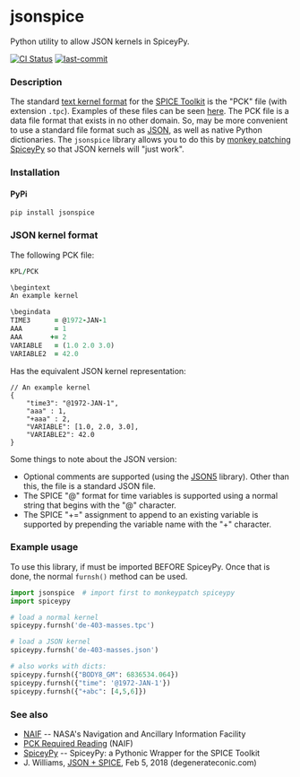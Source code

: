 # jsonspice
Python utility to allow JSON kernels in SpiceyPy.

[![CI Status](https://github.com/jacobwilliams/jsonspice/actions/workflows/CI.yml/badge.svg)](https://github.com/jacobwilliams/jsonspice/actions)
[![last-commit](https://img.shields.io/github/last-commit/jacobwilliams/jsonspice)](https://github.com/jacobwilliams/jsonspice/commits/master)

### Description

The standard [text kernel format](https://naif.jpl.nasa.gov/pub/naif/toolkit_docs/C/req/pck.html) for the [SPICE Toolkit](https://naif.jpl.nasa.gov/naif/toolkit.html) is the "PCK" file (with extension `.tpc`). Examples of these files can be seen [here](https://naif.jpl.nasa.gov/pub/naif/generic_kernels/pck/).
The PCK file is a data file format that exists in no other domain. So, may be more convenient to use a standard file format such as [JSON](https://www.json.org/json-en.html), as well as native Python dictionaries. The `jsonspice` library allows you to do this by [monkey patching](https://en.wikipedia.org/wiki/Monkey_patch#:~:text=In%20computer%20programming%2C%20monkey%20patching,altering%20the%20original%20source%20code.) [SpiceyPy](https://github.com/AndrewAnnex/SpiceyPy) so that JSON kernels will "just work".

### Installation

#### PyPi

```
pip install jsonspice
```

### JSON kernel format

The following PCK file:

```fortran
KPL/PCK

\begintext
An example kernel

\begindata
TIME3      = @1972-JAN-1
AAA        = 1
AAA       += 2
VARIABLE   = (1.0 2.0 3.0)
VARIABLE2  = 42.0
```

Has the equivalent JSON kernel representation:

```json5
// An example kernel
{
    "time3": "@1972-JAN-1",
    "aaa" : 1,
    "+aaa" : 2,
    "VARIABLE": [1.0, 2.0, 3.0],
    "VARIABLE2": 42.0
}
```

Some things to note about the JSON version:

* Optional comments are supported (using the [JSON5](https://github.com/dpranke/pyjson5) library). Other than this, the file is a standard JSON file.
* The SPICE "@" format for time variables is supported using a normal string that begins with the "@" character.
* The SPICE "+=" assignment to append to an existing variable is supported by prepending the variable name with the "+" character.

### Example usage

To use this library, if must be imported BEFORE SpiceyPy. Once that is done, the normal `furnsh()` method can be used.

```python
import jsonspice  # import first to monkeypatch spiceypy
import spiceypy

# load a normal kernel
spiceypy.furnsh('de-403-masses.tpc')

# load a JSON kernel
spiceypy.furnsh('de-403-masses.json')

# also works with dicts:
spiceypy.furnsh({"BODY8_GM": 6836534.064})
spiceypy.furnsh({"time": '@1972-JAN-1'})
spiceypy.furnsh({"+abc": [4,5,6]})
```

### See also

* [NAIF](https://naif.jpl.nasa.gov/naif/) -- NASA's Navigation and Ancillary Information Facility
* [PCK Required Reading](https://naif.jpl.nasa.gov/pub/naif/toolkit_docs/C/req/pck.html) (NAIF)
* [SpiceyPy](https://github.com/AndrewAnnex/SpiceyPy) -- SpiceyPy: a Pythonic Wrapper for the SPICE Toolkit
* J. Williams, [JSON + SPICE](https://degenerateconic.com/json-spice.html), Feb 5, 2018 (degenerateconic.com)